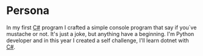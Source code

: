 Persona
=======

In my first [C#](https://docs.microsoft.com/en-us/dotnet/csharp/) program I crafted a simple console program that say if you`ve mustache or not. It's just a joke, but anything have a beginning. I'm Python developer and in this year I created a self challenge, I'll learn dotnet with [C#](https://docs.microsoft.com/en-us/dotnet/csharp/).